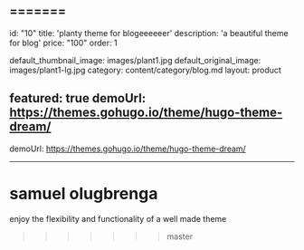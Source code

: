 

=======
---
id: "10"
title: 'planty theme for blogeeeeeer'
description: 'a beautiful theme for blog'
price: "100"
order: 1

default_thumbnail_image: images/plant1.jpg
default_original_image: images/plant1-lg.jpg
category: content/category/blog.md
layout: product

featured: true
demoUrl: https://themes.gohugo.io/theme/hugo-theme-dream/
---

demoUrl: https://themes.gohugo.io/theme/hugo-theme-dream/

---
# samuel olugbrenga

enjoy the flexibility and functionality of a well made theme
>>>>>>> master
